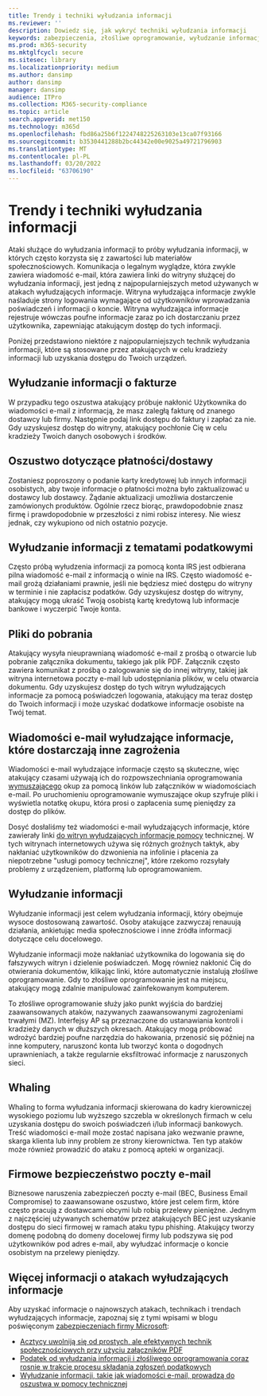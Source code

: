 ```yaml
---
title: Trendy i techniki wyłudzania informacji
ms.reviewer: ''
description: Dowiedz się, jak wykryć techniki wyłudzania informacji
keywords: zabezpieczenia, złośliwe oprogramowanie, wyłudzanie informacji, informacje, oszustwo, socjopcja, tekwa, ochrona, trendy, ataki kierowane, wyłudzanie informacji, wyłudzanie informacji, whaling
ms.prod: m365-security
ms.mktglfcycl: secure
ms.sitesec: library
ms.localizationpriority: medium
ms.author: dansimp
author: dansimp
manager: dansimp
audience: ITPro
ms.collection: M365-security-compliance
ms.topic: article
search.appverid: met150
ms.technology: m365d
ms.openlocfilehash: fbd86a25b6f1224748225263103e13ca07f93166
ms.sourcegitcommit: b3530441288b2bc44342e00e9025a49721796903
ms.translationtype: MT
ms.contentlocale: pl-PL
ms.lasthandoff: 03/20/2022
ms.locfileid: "63706190"
---
```

# <a name="phishing-trends-and-techniques"></a>Trendy i techniki wyłudzania informacji

Ataki służące do wyłudzania informacji to próby wyłudzania informacji, w których często korzysta się z zawartości lub materiałów społecznościowych. Komunikacja o legalnym wyglądze, która zwykle zawiera wiadomość e-mail, która zawiera linki do witryny służącej do wyłudzania informacji, jest jedną z najpopularniejszych metod używanych w atakach wyłudzających informacje. Witryna wyłudzająca informacje zwykle naśladuje strony logowania wymagające od użytkowników wprowadzania poświadczeń i informacji o koncie. Witryna wyłudzająca informacje rejestruje wówczas poufne informacje zaraz po ich dostarczaniu przez użytkownika, zapewniając atakującym dostęp do tych informacji.

Poniżej przedstawiono niektóre z najpopularniejszych technik wyłudzania informacji, które są stosowane przez atakujących w celu kradzieży informacji lub uzyskania dostępu do Twoich urządzeń.

## <a name="invoice-phishing"></a>Wyłudzanie informacji o fakturze

W przypadku tego oszustwa atakujący próbuje nakłonić Użytkownika do wiadomości e-mail z informacją, że masz zaległą fakturę od znanego dostawcy lub firmy. Następnie podaj link dostępu do faktury i zapłać za nie. Gdy uzyskujesz dostęp do witryny, atakujący pochłonie Cię w celu kradzieży Twoich danych osobowych i środków.

## <a name="paymentdelivery-scam"></a>Oszustwo dotyczące płatności/dostawy

Zostaniesz poproszony o podanie karty kredytowej lub innych informacji osobistych, aby twoje informacje o płatności można było zaktualizować u dostawcy lub dostawcy. Żądanie aktualizacji umożliwia dostarczenie zamówionych produktów. Ogólnie rzecz biorąc, prawdopodobnie znasz firmę i prawdopodobnie w przeszłości z nimi robisz interesy. Nie wiesz jednak, czy wykupiono od nich ostatnio pozycje.

## <a name="tax-themed-phishing-scams"></a>Wyłudzanie informacji z tematami podatkowymi

Często próbą wyłudzenia informacji za pomocą konta IRS jest odbierana pilna wiadomość e-mail z informacją o winie na IRS. Często wiadomość e-mail grożą działaniami prawnie, jeśli nie będziesz mieć dostępu do witryny w terminie i nie zapłacisz podatków. Gdy uzyskujesz dostęp do witryny, atakujący mogą ukraść Twoją osobistą kartę kredytową lub informacje bankowe i wyczerpić Twoje konta.

## <a name="downloads"></a>Pliki do pobrania

Atakujący wysyła nieuprawnianą wiadomość e-mail z prośbą o otwarcie lub pobranie załącznika dokumentu, takiego jak plik PDF. Załącznik często zawiera komunikat z prośbą o zalogowanie się do innej witryny, takiej jak witryna internetowa poczty e-mail lub udostępniania plików, w celu otwarcia dokumentu. Gdy uzyskujesz dostęp do tych witryn wyłudzających informacje za pomocą poświadczeń logowania, atakujący ma teraz dostęp do Twoich informacji i może uzyskać dodatkowe informacje osobiste na Twój temat.

## <a name="phishing-emails-that-deliver-other-threats"></a>Wiadomości e-mail wyłudzające informacje, które dostarczają inne zagrożenia

Wiadomości e-mail wyłudzające informacje często są skuteczne, więc atakujący czasami używają ich do rozpowszechniania oprogramowania [wymuszającego](/security/compass/human-operated-ransomware) okup za pomocą linków lub załączników w wiadomościach e-mail. Po uruchomieniu oprogramowanie wymuszające okup szyfruje pliki i wyświetla notatkę okupu, która prosi o zapłacenia sumę pieniędzy za dostęp do plików.

Dosyć dosłaliśmy też wiadomości e-mail wyłudzających informacje, które zawierały linki [do witryn wyłudzających informacje pomocy](support-scams.md) technicznej. W tych witrynach internetowych używa się różnych groźnych taktyk, aby nakłaniać użytkowników do dzwonienia na infolinie i płacenia za niepotrzebne "usługi pomocy technicznej", które rzekomo rozsyłały problemy z urządzeniem, platformą lub oprogramowaniem.

## <a name="spear-phishing"></a>Wyłudzanie informacji

Wyłudzanie informacji jest celem wyłudzania informacji, który obejmuje wysoce dostosowaną zawartość. Osoby atakujące zazwyczaj renauują działania, ankietując media społecznościowe i inne źródła informacji dotyczące celu docelowego.

Wyłudzanie informacji może nakłaniać użytkownika do logowania się do fałszywych witryn i dzielenie poświadczeń. Mogę również nakłonić Cię do otwierania dokumentów, klikając linki, które automatycznie instalują złośliwe oprogramowanie. Gdy to złośliwe oprogramowanie jest na miejscu, atakujący mogą zdalnie manipulować zainfekowanym komputerem.

To złośliwe oprogramowanie służy jako punkt wyjścia do bardziej zaawansowanych ataków, nazywanych zaawansowanymi zagrożeniami trwałymi (MZ). Interfejsy AP są przeznaczone do ustanawiania kontroli i kradzieży danych w dłuższych okresach. Atakujący mogą próbować wdrożyć bardziej poufne narzędzia do hakowania, przenosić się później na inne komputery, naruszonć konta lub tworzyć konta o dogodnych uprawnieniach, a także regularnie eksfiltrować informacje z naruszonych sieci.

## <a name="whaling"></a>Whaling

Whaling to forma wyłudzania informacji skierowana do kadry kierowniczej wysokiego poziomu lub wyższego szczebla w określonych firmach w celu uzyskania dostępu do swoich poświadczeń i/lub informacji bankowych. Treść wiadomości e-mail może zostać napisana jako wezwanie prawne, skarga klienta lub inny problem ze strony kierownictwa. Ten typ ataków może również prowadzić do ataku z pomocą apteki w organizacji.

## <a name="business-email-compromise"></a>Firmowe bezpieczeństwo poczty e-mail

Biznesowe naruszenia zabezpieczeń poczty e-mail (BEC, Business Email Compromise) to zaawansowane oszustwo, które jest celem firm, które często pracują z dostawcami obcymi lub robią przelewy pieniężne. Jednym z najczęściej używanych schematów przez atakujących BEC jest uzyskanie dostępu do sieci firmowej w ramach ataku typu phishing. Atakujący tworzy domenę podobną do domeny docelowej firmy lub podszywa się pod użytkowników pod adres e-mail, aby wyłudzać informacje o koncie osobistym na przelewy pieniędzy.

## <a name="more-information-about-phishing-attacks"></a>Więcej informacji o atakach wyłudzających informacje

Aby uzyskać informacje o najnowszych atakach, technikach i trendach wyłudzających informacje, zapoznaj się z tymi wpisami w blogu poświęconym [zabezpieczeniach firmy Microsoft](https://www.microsoft.com/security/blog/product/windows/):

- [Acztycy uwolniją się od prostych, ale efektywnych technik społecznościowych przy użyciu załączników PDF](https://cloudblogs.microsoft.com/microsoftsecure/2017/01/26/phishers-unleash-simple-but-effective-social-engineering-techniques-using-pdf-attachments/?source=mmpc)
- [Podatek od wyłudzania informacji i złośliwego oprogramowania coraz rosnie w trakcie procesu składania zgłoszeń podatkowych](https://cloudblogs.microsoft.com/microsoftsecure/2017/03/20/tax-themed-phishing-and-malware-attacks-proliferate-during-the-tax-filing-season/?source=mmpc)
- [Wyłudzanie informacji, takie jak wiadomości e-mail, prowadzą do oszustwa w pomocy technicznej](https://cloudblogs.microsoft.com/microsoftsecure/2017/08/07/links-in-phishing-like-emails-lead-to-tech-support-scam/?source=mmpc)
